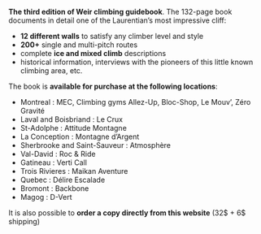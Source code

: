 **The third edition of Weir climbing guidebook**. The 132-page book documents in detail one of the Laurentian’s most impressive cliff:

- **12 different walls** to satisfy any climber level and style
- **200+** single and multi-pitch routes
- complete **ice and mixed climb** descriptions
- historical information, interviews with the pioneers of this little known climbing area, etc.

The book is **available for purchase at the following locations**:

- Montreal : MEC, Climbing gyms Allez-Up, Bloc-Shop, Le Mouv’, Zéro Gravité
- Laval and Boisbriand : Le Crux
- St-Adolphe : Attitude Montagne
- La Conception : Montagne d’Argent
- Sherbrooke and Saint-Sauveur : Atmosphère
- Val-David : Roc & Ride
- Gatineau : Verti Call
- Trois Rivieres : Maikan Aventure
- Quebec : Délire Escalade
- Bromont : Backbone
- Magog : D-Vert

It is also possible to **order a copy directly from this website** (32$ + 6$ shipping)
